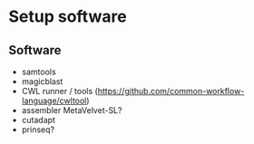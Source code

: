 # Setup software

## Software
- samtools
- magicblast
- CWL runner / tools (https://github.com/common-workflow-language/cwltool)
- assembler MetaVelvet-SL?
- cutadapt
- prinseq?


